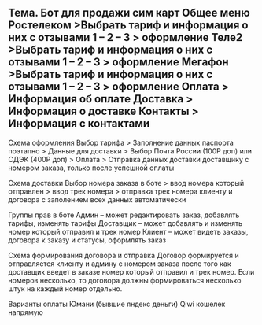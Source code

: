 Тема. Бот для продажи сим карт
  Общее меню
Ростелеком >Выбрать тариф и информация о них с отзывами 1 – 2 – 3 > оформление
Теле2 >Выбрать тариф и информация о них с отзывами 1 – 2 – 3 > оформление
Мегафон >Выбрать тариф и информация о них с отзывами 1 – 2 – 3 > оформление
Оплата > Информация об оплате
Доставка > Информация о доставке
Контакты > Информация с контактами
-----------------------------------------------------------
  Схема оформления
Выбор тарифа > Заполнение данных паспорта поэтапно > Данные для доставки > Выбор Почта России (100Р доп) или СДЭК (400Р доп) > Оплата > Отправка данных доставки доставщику с номером заказа, только после успешной оплаты

  Схема доставки
Выбор номера заказа в боте > ввод номера который отправлен > ввод трек номера > отправка трек номера клиенту и договора с заполением всех данных автоматически

  Группы прав в боте
Админ – может редактировать заказ, добавлять тарифы, изменять тарифы
Доставщик – может добавлять и изменять номер который отправил и трек номер
Клиент – может видеть заказы, договора к заказу и статусы, оформлять заказ

  Схема формирования договора и отправка
Договор формируется и отправляется клиенту и админу с номером заказа после того как доставщик введет в заказе номер который отправил и трек номер. Если номеров несколько, то договора должны формироваться несколько штук на каждый номер отдельно.

  Варианты оплаты
Юмани (бывшие яндекс деньги)
Qiwi кошелек напрямую

      
